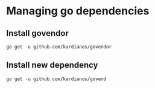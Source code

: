 # Managing go dependencies
## Install govendor
```
go get -u github.com/kardianos/govendor
```

## Install new dependency
```
go get -u github.com/kardianos/govend
```


